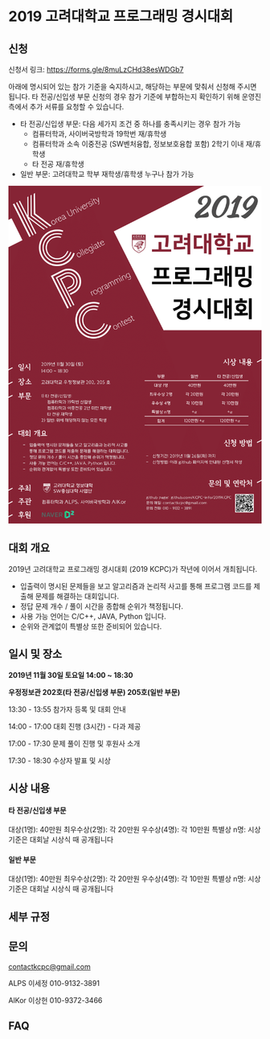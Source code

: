 # 2019 고려대학교 프로그래밍 경시대회

## 신청

신청서 링크: https://forms.gle/8muLzCHd38esWDGb7

아래에 명시되어 있는 참가 기준을 숙지하시고, 해당하는 부문에 맞춰서 신청해 주시면 됩니다. 타 전공/신입생 부문 신청의 경우 참가 기준에 부합하는지 확인하기 위해 운영진 측에서 추가 서류를 요청할 수 있습니다.

- 타 전공/신입생 부문: 다음 세가지 조건 중 하나를 충족시키는 경우 참가 가능
  - 컴퓨터학과, 사이버국방학과 19학번 재/휴학생
  - 컴퓨터학과 소속 이중전공 (SW벤처융합, 정보보호융합 포함) 2학기 이내 재/휴학생
  - 타 전공 재/휴학생
- 일반 부문: 고려대학교 학부 재학생/휴학생 누구나 참가 가능


<img src='./banner.png'>

## 대회 개요

2019년 고려대학교 프로그래밍 경시대회 (2019 KCPC)가 작년에 이어서 개최됩니다. 
- 입출력이 명시된 문제들을 보고 알고리즘과 논리적 사고를 통해 프로그램 코드를 제출해 문제를 해결하는 대회입니다.
- 정답 문제 개수 / 풀이 시간을 종합해 순위가 책정됩니다.
- 사용 가능 언어는 C/C++, JAVA, Python 입니다.
- 순위와 관계없이 특별상 또한 준비되어 있습니다.





## 일시 및 장소

**2019년 11월 30일 토요일 14:00 ~ 18:30**

**우정정보관 202호(타 전공/신입생 부문) 205호(일반 부문)**

13:30 - 13:55 참가자 등록 및 대회 안내

14:00 - 17:00 대회 진행 (3시간)	- 	다과 제공

17:00 - 17:30 문제 풀이 진행 및 후원사 소개

17:30 - 18:30 수상자 발표 및 시상



## 시상 내용

#### 타 전공/신입생 부문

대상(1명): 40만원
최우수상(2명): 각 20만원
우수상(4명): 각 10만원
특별상 n명: 시상 기준은 대회날 시상식 때 공개됩니다

#### 일반 부문

대상(1명): 40만원
최우수상(2명): 각 20만원
우수상(4명): 각 10만원
특별상 n명: 시상 기준은 대회날 시상식 때 공개됩니다



## 세부 규정





## 문의

contactkcpc@gmail.com

ALPS 이세정 010-9132-3891

AlKor 이상헌 010-9372-3466



## FAQ

### 
